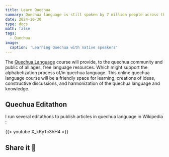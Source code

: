 ```yaml
---
title: Learn Quechua
summary: Quechua language is still spoken by 7 million people across the world. This is your chance to learn the Quechua language.
date: 2024-10-30
type: docs
math: false
tags:
  - Quechua
image:
  caption: 'Learning Quechua with native speakers'
---
```


The [Quechua Language](https://en.wikipedia.org/wiki/Quechuan_languages) course will provide, to the quechua community and public of all ages, free language resources. Which might support the alphabetization process of/in quechua language. This online quechua language course will be a friendly space for learning, creations of ideas, constructive discussions, and harmonization of the quechua language and knowledge. 

## Quechua Editathon

I run several editathons to publish articles in quechua language in Wikipedia :

{{< youtube X_kKyTc3hH4 >}}

## Share it 🙌
